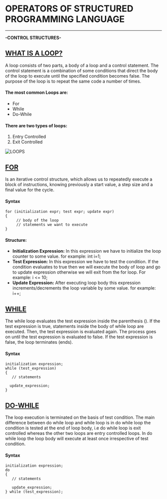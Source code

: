 # OPERATORS OF STRUCTURED PROGRAMMING LANGUAGE
___

**-CONTROL STRUCTURES-**

## [WHAT IS A LOOP?](https://www.guru99.com/c-loop-statement.html)

A loop consists of two parts, a body of a loop and a control statement. The control statement is a combination of some conditions that direct the body of the loop to execute until the specified condition becomes false. The purpose of the loop is to repeat the same code a number of times. 
#### The most common Loops are:
* For
* While
* Do-While
#### There are two types of loops:
1. Entry Controlled 
2. Exit Controlled 

![LOOPS](https://media.geeksforgeeks.org/wp-content/cdn-uploads/20191128194516/Cpp-loops.png)

## [FOR](https://www.geeksforgeeks.org/loops-in-c-and-cpp/)

Is an iterative control structure, which allows us to repeatedly execute a block of instructions, knowing previously a start value, a step size and a final value for the cycle.
#### Syntax
```
for (initialization expr; test expr; update expr)
{    
     // body of the loop
     // statements we want to execute
}
```
#### Structure:
* **Initialization Expression:** In this expression we have to initialize the loop counter to some value. for example: int i=1;
* **Test Expression:** In this expression we have to test the condition. If the condition evaluates to true then we will execute the body of loop and go to update expression otherwise we will exit from the for loop. For example: i <= 10;
* **Update Expression:** After executing loop body this expression increments/decrements the loop variable by some value. for example: i++;

## [WHILE](https://www.programarya.com/Cursos/C++/Ciclos/Ciclo-while)

The while loop evaluates the test expression inside the parenthesis (). If the test expression is true, statements inside the body of while loop are executed. Then, the test expression is evaluated again. The process goes on until the test expression is evaluated to false. If the test expression is false, the loop terminates (ends).
#### Syntax
```
initialization expression;
while (test_expression)
{
   // statements
 
  update_expression;
}
````
## [DO-WHILE](https://www.geeksforgeeks.org/loops-in-c-and-cpp/)
The loop execution is terminated on the basis of test condition. The main difference between do while loop and while loop is in do while loop the condition is tested at the end of loop body, i.e do while loop is exit controlled whereas the other two loops are entry controlled loops.
In do while loop the loop body will execute at least once irrespective of test condition.
#### Syntax
```
initialization expression;
do
{
   // statements

   update_expression;
} while (test_expression);
```
